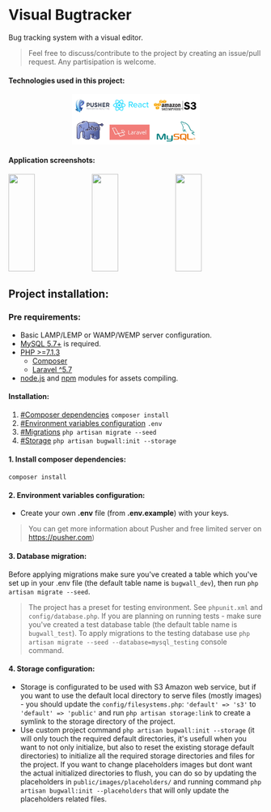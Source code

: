 # Visual Bugtracker

Bug tracking system with a visual editor.
> Feel free to discuss/contribute to the project by creating an issue/pull request. Any partisipation is welcome.

#### Technologies used in this project:
<p align="center">
<img width="50%" src="https://github.com/StanislavBogatov/BugWall_Visual_Bugtracker/blob/master/github_screenshots/technologies_used.PNG?raw=true"></img>
</p>


#### Application screenshots:

<img height="192px" width="32%" src="https://raw.githubusercontent.com/stasgar/Visual_Bugtracker/master/github_screenshots/pages_screenshots/Projects.png"></img>
<img height="192px" width="32%" src="https://raw.githubusercontent.com/stasgar/Visual_Bugtracker/master/github_screenshots/pages_screenshots/Issues.png"></img>
<img height="192px" width="32%" src="https://raw.githubusercontent.com/stasgar/Visual_Bugtracker/master/github_screenshots/pages_screenshots/Editor.png"></img>

## Project installation:
### Pre requirements:
- Basic LAMP/LEMP or WAMP/WEMP server configuration.
- [MySQL 5.7+](https://www.mysql.com/ "MySQL official website") is required.
- [PHP >=7.1.3](https://php.net "PHP official website")
    - [Composer](https://getcomposer.org "Composer official website")
    - [Laravel ^5.7](https://laravel.com "Laravel official website")
- [node.js](https://nodejs.org/en/ "nodejs official website") and [npm](https://www.npmjs.com/ "nodejs official website") modules for assets compiling.

#### Installation:
1. [#Composer dependencies](#1-install-composer-dependencies) `composer install`
2. [#Environment variables configuration](#2-create-your-own-env-file-from-envexample-with-your-keys) `.env`
3. [#Migrations](#3-database-migration) `php artisan migrate --seed`
4. [#Storage](#4-storage-configuration) `php artisan bugwall:init --storage`

#### 1. Install composer dependencies:
```
composer install
```

#### 2. Environment variables configuration:
- Create your own **.env** file (from **.env.example**) with your keys.

>You can get more information about Pusher and free limited server on https://pusher.com)

#### 3. Database migration:
Before applying migrations make sure you've created a table which you've set up in your .env file (the default table name is `bugwall_dev`), then run `php artisan migrate --seed`.
> The project has a preset for testing environment. See `phpunit.xml` and `config/database.php`. If you are planning on running tests - make sure you've created a test database table (the default table name is `bugwall_test`). To apply migrations to the testing database use `php artisan migrate --seed --database=mysql_testing` console command.

#### 4. Storage configuration:
- Storage is configurated to be used with S3 Amazon web service, but if you want to use the default local directory to serve files (mostly images) - you should update the `config/filesystems.php`: ` 'default' => 's3' ` to ` 'default' => 'public' ` and run `php artisan storage:link` to create a symlink to the storage directory of the project.
- Use custom project command `php artisan bugwall:init --storage` (it will only touch the required default directories, it's usefull when you want to not only initialize, but also to reset the existing storage default directories) to initialize all the required storage directories and files for the project. If you want to change placeholders images but dont want the actual initialized directories to flush, you can do so by updating the placeholders in `public/images/placeholders/` and running command `php artisan bugwall:init --placeholders` that will only update the placeholders related files.
